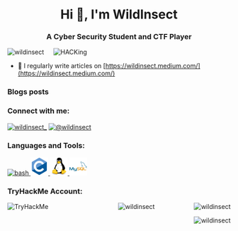 <h1 align="center">Hi 👋, I'm WildInsect</h1>
<h3 align="center">A Cyber Security Student and CTF Player</h3>
<img src="https://i.imgur.com/pQT0l.gif" alt="HACKing" width="400" align="right">
<p align="left"> <img src="https://komarev.com/ghpvc/?username=wildinsect&label=Profile%20views&color=0e75b6&style=flat" alt="wildinsect" /> </p>

- 📝 I regularly write articles on [https://wildinsect.medium.com/](https://wildinsect.medium.com/)

### Blogs posts
<!-- BLOG-POST-LIST:START -->
<!-- BLOG-POST-LIST:END -->

<h3 align="left">Connect with me:</h3>
<p align="left">
<a href="https://instagram.com/wildinsect_" target="blank"><img align="center" src="https://raw.githubusercontent.com/rahuldkjain/github-profile-readme-generator/master/src/images/icons/Social/instagram.svg" alt="wildinsect_" height="30" width="40" /></a>
<a href="https://medium.com/@wildinsect" target="blank"><img align="center" src="https://raw.githubusercontent.com/rahuldkjain/github-profile-readme-generator/master/src/images/icons/Social/medium.svg" alt="@wildinsect" height="30" width="40" /></a>
</p>

<h3 align="left">Languages and Tools:</h3>
<p align="left"> <a href="https://www.gnu.org/software/bash/" target="_blank" rel="noreferrer"> <img src="https://www.vectorlogo.zone/logos/gnu_bash/gnu_bash-icon.svg" alt="bash" width="40" height="40"/> </a> <a href="https://www.cprogramming.com/" target="_blank" rel="noreferrer"> <img src="https://raw.githubusercontent.com/devicons/devicon/master/icons/c/c-original.svg" alt="c" width="40" height="40"/> </a> <a href="https://www.linux.org/" target="_blank" rel="noreferrer"> <img src="https://raw.githubusercontent.com/devicons/devicon/master/icons/linux/linux-original.svg" alt="linux" width="40" height="40"/> </a> <a href="https://www.mysql.com/" target="_blank" rel="noreferrer"> <img src="https://raw.githubusercontent.com/devicons/devicon/master/icons/mysql/mysql-original-wordmark.svg" alt="mysql" width="40" height="40"/> </a> </p>
<h3 align="left">TryHackMe Account:</h3>
<img src="https://tryhackme-badges.s3.amazonaws.com/WildInsect.png" alt="TryHackMe" width="250" align="left">
<p><img align="right" src="https://github-readme-stats.vercel.app/api/top-langs?username=wildinsect&show_icons=true&locale=en&layout=compact" alt="wildinsect" /></p>


<p>&nbsp;<img align="left" src="https://github-readme-stats.vercel.app/api?username=wildinsect&show_icons=true&locale=en" alt="wildinsect" /></p>

<p>&nbsp;<img align="right" src="https://github-readme-streak-stats.herokuapp.com/?user=wildinsect&" alt="wildinsect" /></p>

